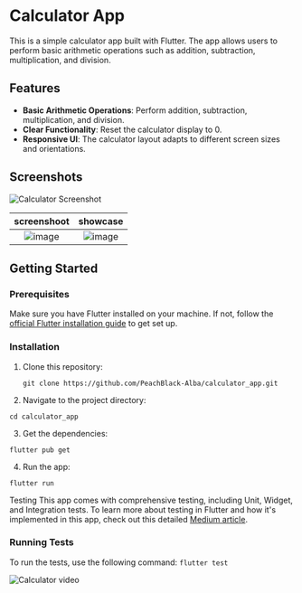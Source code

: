 # Calculator App

This is a simple calculator app built with Flutter. The app allows users to perform basic arithmetic operations such as addition, subtraction, multiplication, and division.

## Features

- **Basic Arithmetic Operations**: Perform addition, subtraction, multiplication, and division.
- **Clear Functionality**: Reset the calculator display to 0.
- **Responsive UI**: The calculator layout adapts to different screen sizes and orientations.

## Screenshots

![Calculator Screenshot]() 


| screenshoot  | showcase |
| :------: | :-----: |
|![image]([https://github.com/deliveryhero/vg-one-app/assets/57803942/234934da-33d9-4fca-af20-fe3474b92d66](https://github.com/user-attachments/assets/baa9378a-b9a9-47d3-ba04-1d1e8424ef85))|![image]([https://github.com/deliveryhero/vg-one-app/assets/57803942/8600ff64-675e-4631-97c8-dec7324bbc9f](https://github.com/user-attachments/assets/5587d807-b0bb-4889-a2fb-dbf8865fc7e8))|




## Getting Started

### Prerequisites

Make sure you have Flutter installed on your machine. If not, follow the [official Flutter installation guide](https://flutter.dev/docs/get-started/install) to get set up.

### Installation

1. Clone this repository:

   `git clone https://github.com/PeachBlack-Alba/calculator_app.git`
   
2. Navigate to the project directory:

`cd calculator_app`
   
3. Get the dependencies:

`flutter pub get`

4. Run the app:

`flutter run`

Testing
This app comes with comprehensive testing, including Unit, Widget, and Integration tests. To learn more about testing in Flutter and how it's implemented in this app, check out this detailed [Medium article](https://medium.com/@albatdr/guide-to-testing-in-flutter-unit-widget-and-integration-testing-4fd256c36773).


### Running Tests
To run the tests, use the following command:
`flutter test`


![Calculator video]([https://github.com/user-attachments/assets/baa9378a-b9a9-47d3-ba04-1d1e8424ef85](https://github.com/user-attachments/assets/989a2235-e28f-4995-ba17-7c5222afacc2)) 





